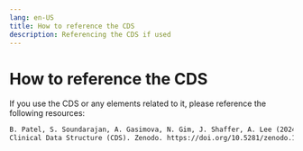 ```yaml
---
lang: en-US
title: How to reference the CDS
description: Referencing the CDS if used
---
```


# How to reference the CDS

If you use the CDS or any elements related to it, please reference the following resources:

```html
B. Patel, S. Soundarajan, A. Gasimova, N. Gim, J. Shaffer, A. Lee (2024).
Clinical Data Structure (CDS). Zenodo. https://doi.org/10.5281/zenodo.14043020
```
